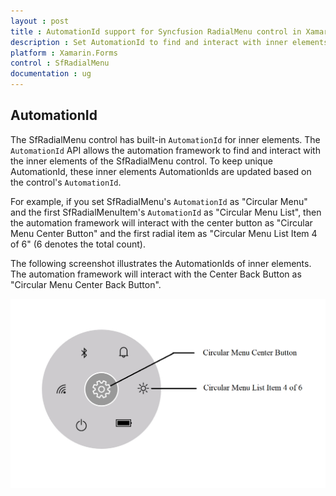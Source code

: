 ```yaml
---
layout : post
title : AutomationId support for Syncfusion RadialMenu control in Xamarin.Forms
description : Set AutomationId to find and interact with inner elements in RadialMenu 
platform : Xamarin.Forms
control : SfRadialMenu
documentation : ug
---
```


## AutomationId

The SfRadialMenu control has built-in `AutomationId` for inner elements. The `AutomationId` API allows the automation framework to find and interact with the inner elements of the SfRadialMenu control. To keep unique AutomationId, these inner elements AutomationIds are updated based on the control's `AutomationId`. 

For example, if you set SfRadialMenu's `AutomationId` as "Circular Menu" and the first SfRadialMenuItem's `AutomationId` as "Circular Menu List", then the automation framework will interact with the center button as "Circular Menu Center Button" and the first radial item as "Circular Menu List Item 4 of 6" (6 denotes the total count). 

The following screenshot illustrates the AutomationIds of inner elements. The automation framework will interact with the Center Back Button as "Circular Menu Center Back Button".

![AutomationId Image](images/AutomationId.png)
